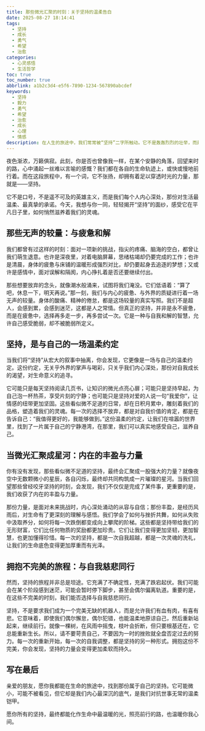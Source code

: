 ```yaml
---
title: 那些微光汇聚的时刻：关于坚持的温柔告白
date: 2025-08-27 18:14:41
tags:
  - 坚持
  - 成长
  - 勇气
  - 希望
  - 治愈
categories:
  - 心灵感悟
  - 生活哲学
toc: true
toc_number: true
abbrlink: a1b2c3d4-e5f6-7890-1234-567890abcdef
keywords:
  - 坚持
  - 毅力
  - 勇气
  - 希望
  - 治愈
  - 成长
  - 心理
  - 情感
description: 在人生的旅途中，我们常常被“坚持”二字所触动。它不是轰轰烈烈的壮举，而是无数个平凡日子里，我们与内心对话、与自我和解的温柔过程。这篇文章将带你走进坚持的深处，感受那些微光汇聚的时刻，理解它如何悄然改变我们，赋予我们力量与希望。
---
```


夜色渐浓，万籁俱寂。此刻，你是否也曾像我一样，在某个安静的角落，回望来时的路，心中涌起一丝难以言喻的感慨？我们都在各自的生命轨迹上，或快或慢地前行着。而在这段旅程中，有一个词，它不张扬，却拥有着足以穿透时光的力量，那就是——坚持。

它不是口号，不是遥不可及的英雄主义，而是我们每个人内心深处，那份对生活最温柔、最真挚的承诺。今天，我想与你一同，轻轻揭开“坚持”的面纱，感受它在平凡日子里，如何悄然滋养着我们的灵魂。

## 那些无声的较量：与疲惫和解

我们都曾有过这样的时刻：面对一项新的挑战，指尖的疼痛、脑海的空白，都曾让我们萌生退意。也许是深夜里，对着电脑屏幕，思绪枯竭却仍要完成的工作；也许是清晨，身体的疲惫与床铺的温暖形成强烈对比，却仍要起身去追逐的梦想；又或许是感情中，面对误解和隔阂，内心挣扎着是否还要继续付出。

那些想要放弃的念头，就像潮水般涌来，试图将我们淹没。它们低语着：“算了吧，休息一下，明天再说。”那一刻，我们与内心的疲惫、与外界的质疑进行着一场无声的较量。身体的酸痛、精神的倦怠，都是这场较量的真实写照。我们不是超人，会感到累，会感到迷茫，这都是人之常情。但真正的坚持，并非是永不疲惫，而是在疲惫中，选择再多走一步，再多尝试一次。它是一种与自我和解的智慧，允许自己感受脆弱，却不被脆弱所定义。

## 坚持，是与自己的一场温柔约定

当我们将“坚持”从宏大的叙事中抽离，你会发现，它更像是一场与自己的温柔约定。这份约定，无关乎外界的掌声与喝彩，只关乎我们内心深处，那份对自我成长的渴望，对生命意义的追寻。

它可能只是每天坚持阅读几页书，让知识的微光点亮心扉；可能只是坚持早起，为自己泡一杯热茶，享受片刻的宁静；也可能只是坚持对爱的人说一句“我爱你”，让情感的纽带更加坚固。这些看似微不足道的日常，却在日积月累中，雕刻着我们的品格，塑造着我们的灵魂。每一次的选择不放弃，都是对自我价值的肯定，都是在告诉自己：“我值得更好的，我能够做到。”这份温柔的约定，让我们在喧嚣的世界里，找到了一片属于自己的宁静港湾，在那里，我们可以真实地感受自己，滋养自己。

## 当微光汇聚成星河：内在的丰盈与力量

你有没有发现，那些看似微不足道的坚持，最终会汇聚成一股强大的力量？就像夜空中无数颗微小的星辰，各自闪烁，最终却共同构筑成一片璀璨的星河。当我们回望那些曾经咬牙坚持的时刻，会发现，我们不仅仅是完成了某件事，更重要的是，我们收获了内在的丰盈与力量。

那份力量，是面对未来挑战时，内心深处涌动的从容与自信；那份丰盈，是经历风雨后，对生命有了更深刻的理解与感悟。我们学会了如何与挫折共舞，如何从失败中汲取养分，如何将每一次跌倒都变成向上攀爬的阶梯。这些都是坚持带给我们的无形财富，它们比任何物质的奖励都更加珍贵。它们让我们变得更加坚韧，更加智慧，也更加懂得珍惜。每一次的坚持，都是一次自我超越，都是一次灵魂的洗礼，让我们的生命底色变得更加厚重而有光泽。

## 拥抱不完美的旅程：与自我慈悲同行

然而，坚持的旅程并非总是坦途。它充满了不确定性，充满了跌宕起伏。我们可能会在某个阶段感到迷茫，可能会暂时停下脚步，甚至会偶尔偏离轨道。重要的是，在这些不完美的时刻，我们能否选择与自我慈悲同行。

坚持，不是要求我们成为一个完美无缺的机器人，而是允许我们有血有肉，有喜有悲。它意味着，即使我们偶尔懈怠，偶尔犯错，也能温柔地原谅自己，然后重新站起来，继续前行。就像一棵树，在风雨中摇曳，枝叶会折断，但只要根基还在，它总能重新生长。所以，请不要苛责自己，不要因为一时的挫败就全盘否定过去的努力。每一次的重新开始，每一次的自我调整，都是坚持的另一种形式。拥抱这份不完美，你会发现，坚持的力量会变得更加柔软而持久。

## 写在最后

亲爱的朋友，愿你我都能在生命的旅途中，找到那份属于自己的坚持。它可能微小，可能不被看见，但它却是我们内心最深沉的底气，是我们对抗世事无常的温柔铠甲。

愿你所有的坚持，最终都能化作生命中最温暖的光，照亮前行的路，也温暖你我心间。